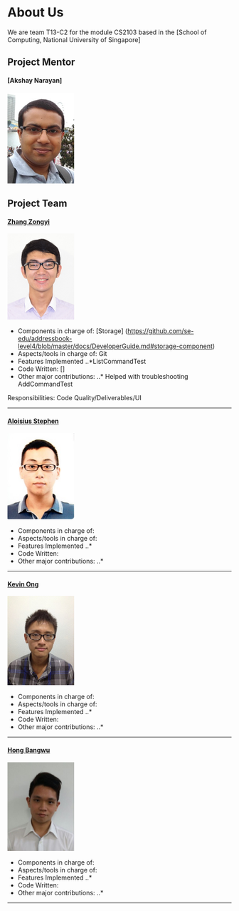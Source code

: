 # About Us

We are team T13-C2 for the module CS2103 based in the [School of Computing, National University of Singapore]

## Project Mentor

#### [Akshay Narayan]
<img src="images/AkshayNarayan.jpg" width="150"><br>


## Project Team

#### [Zhang Zongyi](http://github.com/zongyizzy)
<img src="images/Zongyi.jpg" width="150"><br>
* Components in charge of: [Storage] (https://github.com/se-edu/addressbook-level4/blob/master/docs/DeveloperGuide.md#storage-component)
* Aspects/tools in charge of: Git
* Features Implemented
..*ListCommandTest
* Code Written: []
* Other major contributions:
..* Helped with troubleshooting AddCommandTest 
  
Responsibilities: Code Quality/Deliverables/UI

-----

#### [Aloisius Stephen](https://github.com/aloisiusStephen)
<img src="images/Aloisius.jpg" width="150"><br> 
* Components in charge of: 
* Aspects/tools in charge of: 
* Features Implemented
..*
* Code Written:
* Other major contributions:
..* 
-----

#### [Kevin Ong](https://github.com/Kevin-Ong)
<img src="images/KevinOng.jpg" width="150"><br>
* Components in charge of:  
* Aspects/tools in charge of: 
* Features Implemented
..*
* Code Written:
* Other major contributions:
..* 

-----

#### [Hong Bangwu](https://github.com/ndt93)
<img src="images/Bangwu.jpg" width="150"><br> 
* Components in charge of: 
* Aspects/tools in charge of: 
* Features Implemented
..*
* Code Written:
* Other major contributions:
..* 
-----